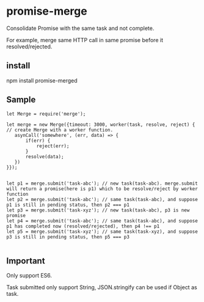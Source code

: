 # promise-merge

Consolidate Promise with the same task and not complete.

For example, merge same HTTP call in same promise before it resolved/rejected.

## install

npm install promise-merged

## Sample

```
let Merge = require('merge');

let merge = new Merge({timeout: 3000, worker(task, resolve, reject) { // create Merge with a worker function.
   asynCall('somewhere', (err, data) => {
       if(err) {
           reject(err);
       }
       resolve(data);
   })
}});


let p1 = merge.submit('task-abc'); // new task(task-abc). merge.submit will return a promise(here is p1) which to be resolve/reject by worker function
let p2 = merge.submit('task-abc'); // same task(task-abc), and suppose p1 is still in pending status, then p2 === p1
let p3 = merge.submit('task-xyz'); // new task(task-abc), p3 is new promise
let p4 = merge.submit('task-abc'); // same task(task-abc), and suppose p1 has completed now (resolved/rejected), then p4 !== p1
let p5 = merge.submit('task-xyz'); // same task(task-xyz), and suppose p3 is still in pending status, then p5 === p3


```

## Important

Only support ES6.

Task submitted only support String, JSON.stringify can be used if Object as task.

